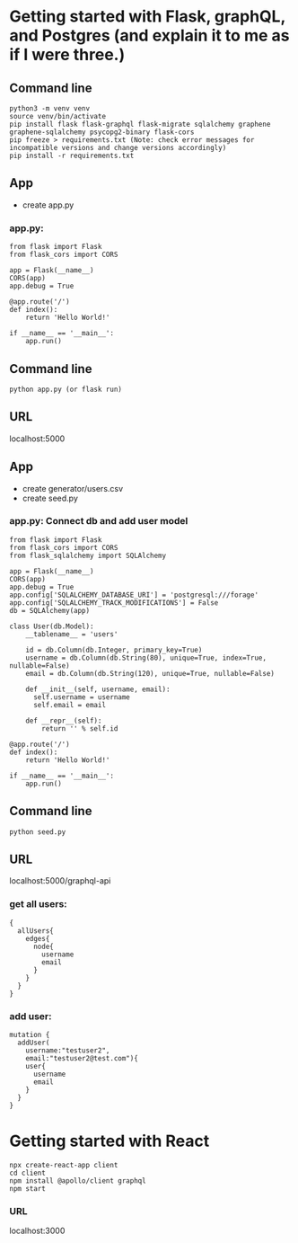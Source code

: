 # Getting started with Flask, graphQL, and Postgres (and explain it to me as if I were three.)
## Command line
```
python3 -m venv venv
source venv/bin/activate
pip install flask flask-graphql flask-migrate sqlalchemy graphene graphene-sqlalchemy psycopg2-binary flask-cors
pip freeze > requirements.txt (Note: check error messages for incompatible versions and change versions accordingly)
pip install -r requirements.txt
```

## App
- create app.py

### app.py:
```
from flask import Flask
from flask_cors import CORS

app = Flask(__name__)
CORS(app)
app.debug = True

@app.route('/')
def index():
    return 'Hello World!'

if __name__ == '__main__':
    app.run()
```

## Command line
```
python app.py (or flask run)
```

## URL
localhost:5000

## App
- create generator/users.csv
- create seed.py

### app.py: Connect db and add user model
```
from flask import Flask
from flask_cors import CORS
from flask_sqlalchemy import SQLAlchemy

app = Flask(__name__)
CORS(app)
app.debug = True
app.config['SQLALCHEMY_DATABASE_URI'] = 'postgresql:///forage'
app.config['SQLALCHEMY_TRACK_MODIFICATIONS'] = False
db = SQLAlchemy(app)

class User(db.Model):
    __tablename__ = 'users'

    id = db.Column(db.Integer, primary_key=True)
    username = db.Column(db.String(80), unique=True, index=True, nullable=False)
    email = db.Column(db.String(120), unique=True, nullable=False)

    def __init__(self, username, email):
      self.username = username
      self.email = email

    def __repr__(self):
        return '' % self.id

@app.route('/')
def index():
    return 'Hello World!'

if __name__ == '__main__':
    app.run()
```

## Command line
```
python seed.py
```

## URL
localhost:5000/graphql-api

### get all users:
```
{
  allUsers{
    edges{
      node{
        username
        email
      }
    }
  }
}
```

### add user:
```
mutation {
  addUser(
    username:"testuser2",
    email:"testuser2@test.com"){
    user{
      username
      email
    }
  }
}
```

<!-- ## git tag
```
git tag -a <tagname> -m '<message>'
git push origin --tags  or git push origin <tag>
``` -->

# Getting started with React
```
npx create-react-app client
cd client
npm install @apollo/client graphql
npm start
```

### URL
localhost:3000

<!-- ## APP
# App.js:
- fix 'undefined' after refresh:
```
import { useQuery, gql } from '@apollo/client';

const GET_USERS = gql`
query AllUsers {
  allUsers {
    edges {
      node {
        id
        username
        email
      }
    }
  }
}
`;

function DisplayUsers() {
  const { loading, error, data } = useQuery(GET_USERS);
  
  if (loading) return <p>Loading...</p>;
  if (error) return <p>Error. Sad Panda.</p>;

  return (
    <div>
      {/* fix undefined after refresh */}
      {data && data.allUsers.edges.map(({node}) => (
        <div key={node.id}>
          <p>{node.username}</p>
        </div>
      ))}
    </div>
  );
}

export default function App() {
  return (
    <div>
      <DisplayUsers />
    </div>
  );
}
``` -->
